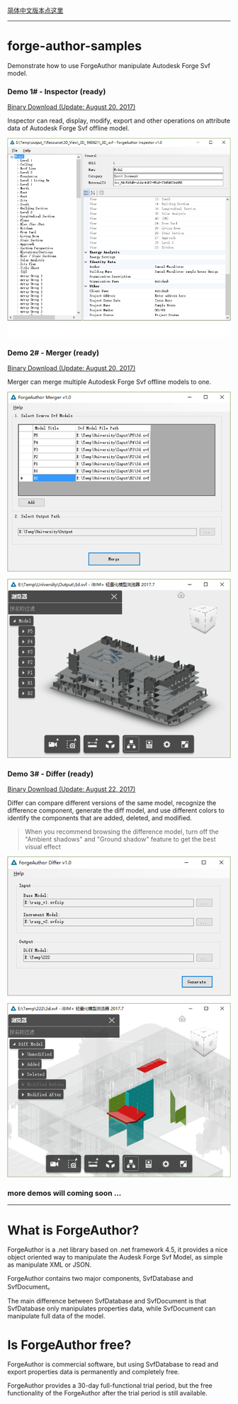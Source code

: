 
[简体中文版本点这里](README-CHS.md)

----

# forge-author-samples
Demonstrate how to use ForgeAuthor manipulate Autodesk Forge Svf model.

### Demo 1# - Inspector (ready)

[Binary Download (Update: August 20, 2017)](http://pan.baidu.com/s/1sl6YdB3)

Inspector can read, display, modify, export and other operations on attribute data of Autodesk Forge Svf offline model.

![Inspector Snapshot](docs/images/inspector1.png) 


### Demo 2# - Merger (ready)

[Binary Download (Update: August 20, 2017)](http://pan.baidu.com/s/1jIwwWUM)

Merger can merge multiple Autodesk Forge Svf offline models to one.

![Merger Snapshot](docs/images/merger1.png) 

![Merger Snapshot](docs/images/merger2.png) 


### Demo 3# - Differ (ready)

[Binary Download (Update: August 22, 2017)](http://pan.baidu.com/s/1c2D4sbI)


Differ can compare different versions of the same model, recognize the difference component, generate the diff model, and use different colors to identify the components that are added, deleted, and modified.

>When you recommend browsing the difference model, turn off the "Ambient shadows" and "Ground shadow" feature to get the best visual effect

![Differ Snapshot](docs/images/differ1.png) 

![Differ Snapshot](docs/images/differ2.png) 

### more demos will coming soon ...

----

# What is ForgeAuthor?

ForgeAuthor is a .net library based on .net framework 4.5, it provides a nice object oriented way to manipulate the Audesk Forge Svf Model, as simple as manipulate XML or JSON.

ForgeAuthor contains two major components, SvfDatabase and SvfDocument。

The main difference between SvfDatabase and SvfDocument is that SvfDatabase only manipulates properties data, while SvfDocument can manipulate full data of the model.

# Is ForgeAuthor free?
ForgeAuthor is commercial software, but using SvfDatabase to read and export properties data is permanently and completely free.

ForgeAuthor provides a 30-day full-functional trial period, but the free functionality of the ForgeAuthor after the trial period is still available.

